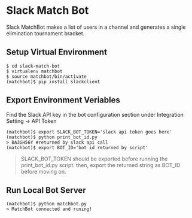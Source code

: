 # Slack Match Bot
Slack MatchBot makes a list of users in a channel and generates a single elimination tournament bracket.

## Setup Virtual Environment
```
$ cd slack-match-bot
$ virtualenv matchbot
$ source matchbot/bin/activate
(matchbot)$ pip install slackclient
```
## Export Environment Veriables
Find the Slack API key in the bot configuration section under Integration Setting -> API Token
```
(matchbot)$ export SLACK_BOT_TOKEN='slack api token goes here'
(matchbot)$ python print_bot_id.py
> BA3GH56Y #returned by slack api call
(matchbot)$ export BOT_ID='bot id returned by script'
```
> SLACK_BOT_TOKEN should be exported before running the print_bot_id.py script.
> then, export the returned string as BOT_ID before moving on.

## Run Local Bot Server
```
(matchbot)$ python matchbot.py
> MatchBot connected and runing!
```
